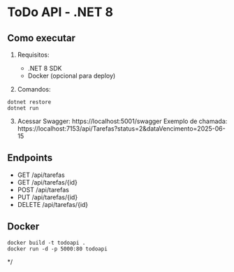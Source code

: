 # ToDo API - .NET 8

## Como executar

1. Requisitos:
   - .NET 8 SDK
   - Docker (opcional para deploy)

2. Comandos:
```
dotnet restore
dotnet run
```

3. Acessar Swagger:
https://localhost:5001/swagger
Exemplo de chamada: https://localhost:7153/api/Tarefas?status=2&dataVencimento=2025-06-15

## Endpoints

- GET /api/tarefas
- GET /api/tarefas/{id}
- POST /api/tarefas
- PUT /api/tarefas/{id}
- DELETE /api/tarefas/{id}

## Docker
```
docker build -t todoapi .
docker run -d -p 5000:80 todoapi
```
*/
